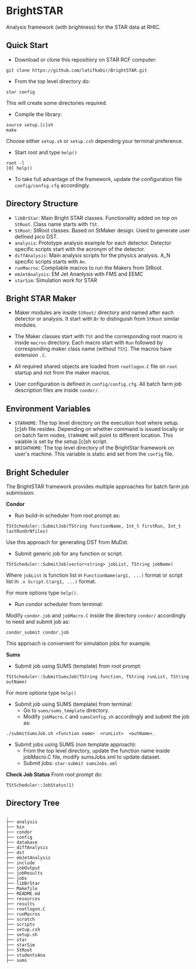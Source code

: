 BrightSTAR
============

Analysis framework (with brightness) for the STAR data at RHIC.

Quick Start
--------------

- Download or clone this repositiory on STAR RCF computer:

```
git clone https://github.com/latifkabir/BrightSTAR.git
```

- From the top level directory do:
```
star config
```
This will create some directories required.

- Compile the library:
```
source setup.[c]sh
make
```
Choose either `setup.sh` or `setup.csh` depending your terminal preference.

- Start root and type `help()`
```
root -l
[0] help()
```

- To take full advantage of the framework, update the configuration file `config/config.cfg` accordingly.


Directory Structure
--------------------

- `libBrStar`: Main Bright STAR classes. Functionality added on top on `StRoot`. Class name starts with `TSt`.
- `StRoot`: StRoot classes. Based on StMaker design. Used to generate user defined pico DST.
- `analysis`: Prototype analysis example for each detector. Detector specific scripts start with the acronym of the detector.
- `diffAnalysis`: Main analysis scripts for the physics analysis. A_N specific scripts starts with `An`. 
- `runMacros`: Compilable macros to run the Makers from StRoot.
- `emJetAnalysis`: EM Jet Ananlysis with FMS and EEMC
- `starSim`: Simulation work for STAR

Bright STAR Maker
----------------------
- Maker modules are inside `StRoot/` directory and named after each detector or analysis. It start with `Br` to distinguish from `StRoot` similar modules.

- The Maker classes start with `TSt` and the corresponding root macro is inside `macros` directory. Each macro start with `Run` followed by corresponding maker class name (without `TSt`). The macros have extension `.C`.

- All required shared objects are loaded from `rootlogon.C` file on `root` startup and not from the maker macros.

- User configuration is defined in `config/config.cfg`. All batch farm job description files are inside `condor/`.

Environment Variables
--------------------------

- `STARHOME`: The top level directory on the execution host where setup.[c]sh file resides. Depending on whether command is issued locally or on batch farm nodes, `STARHOME` will point to different location. This vaiable is set by the setup.[c]sh script.
- `BRIGHTHOME`: The top level directory of the BrightStar framework on user's machine. This variable is static and set from the `config` file. 


Bright Scheduler
-------------------

The BrightSTAR framework provides multiple approaches for batch farm job submission.

**Condor**
- Run build-in scheduler from root prompt as:
```
TStScheduler::SubmitJob(TString functionName, Int_t firstRun, Int_t lastRunOrNfiles)
```
Use this approach for generating DST from MuDst.

- Submit generic job for any function or script:
```
TStScheduler::SubmitJob(vector<string> jobList, TString jobName)
```
Where `jobList` is function list in `FunctionName(arg1, ...)` format or script list in `.x Script.C(arg1, ...)` format. 

For more options type `help()`.

- Run condor scheduler from terminal:

Modify `condor.job` and `jobMacro.C` inside the directory `condor/` accordingly to need and submit job as:
```
condor_submit condor.job
```
This approach is convenient for simulation jobs for example.

**Sums**
- Submit job using SUMS (template) from root prompt:

```
TStScheduler::SubmitSumsJob(TString function, TString runList, TString outName)
```
For more options type `help()`

- Submit job using SUMS (template) from terminal:
  - Go to `sums/sums_template` directory.
  - Modify `jobMacro.C` and `sumsConfig.sh` accordingly and submit the job as:

```
./submitSumsJob.sh <function name>  <runList>  <outName>. 
```

- Submit jobs using SUMS (non template approach):
  - From the top level directory, update the function name inside jobMacro.C file, modify sumsJobs.xml to update dataset.
  - Submit jobs: `star-submit sumsJobs.xml`


**Check Job Status**
From root prompt do:
```
TStScheduler::JobStatus(1)
```

Directory Tree
------------------
```
.
├── analysis
├── bin
├── condor
├── config
├── database
├── diffAnalysis
├── dst 
├── emJetAnalysis
├── include
├── jobOutput
├── jobResults
├── jobs
├── libBrStar
├── Makefile
├── README.md
├── resources
├── results
├── rootlogon.C
├── runMacros
├── scratch 
├── scripts
├── setup.csh
├── setup.sh
├── star
├── starSim
├── StRoot
├── studentsAna
├── sums
```







